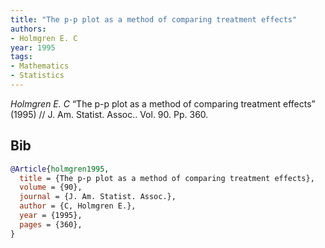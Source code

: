 ```yaml
---
title: "The p-p plot as a method of comparing treatment effects"
authors:
- Holmgren E. C
year: 1995
tags:
- Mathematics
- Statistics
---
```


<i>Holmgren E. C</i> <span title="">“The p-p plot as a method of comparing treatment effects”</span> (1995) // J. Am. Statist. Assoc.. Vol.&nbsp;90. Pp.&nbsp;360.

## Bib

```bib
@Article{holmgren1995,
  title = {The p-p plot as a method of comparing treatment effects},
  volume = {90},
  journal = {J. Am. Statist. Assoc.},
  author = {C, Holmgren E.},
  year = {1995},
  pages = {360},
}
```
